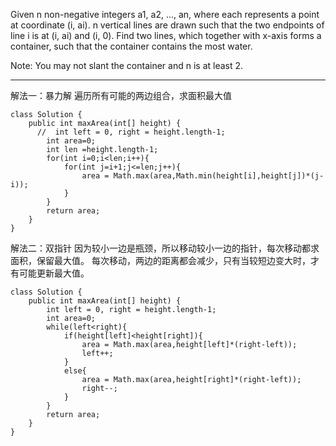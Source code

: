 Given n non-negative integers a1, a2, ..., an, where each represents a point at coordinate (i, ai). n vertical lines are drawn such that the two endpoints of line i is at (i, ai) and (i, 0). Find two lines, which together with x-axis forms a container, such that the container contains the most water.

Note: You may not slant the container and n is at least 2.

---

解法一：暴力解 遍历所有可能的两边组合，求面积最大值

```
class Solution {
    public int maxArea(int[] height) {
      //  int left = 0, right = height.length-1;
        int area=0;
        int len =height.length-1;
        for(int i=0;i<len;i++){
            for(int j=i+1;j<=len;j++){
                area = Math.max(area,Math.min(height[i],height[j])*(j-i));
            }
        }
        return area;
    }
}
```

解法二：双指针 因为较小一边是瓶颈，所以移动较小一边的指针，每次移动都求面积，保留最大值。 每次移动，两边的距离都会减少，只有当较短边变大时，才有可能更新最大值。

```
class Solution {
    public int maxArea(int[] height) {
        int left = 0, right = height.length-1;
        int area=0;
        while(left<right){
            if(height[left]<height[right]){
                area = Math.max(area,height[left]*(right-left));
                left++;
            }
            else{
                area = Math.max(area,height[right]*(right-left));
                right--;
            }
        }
        return area;
    }
}
```
